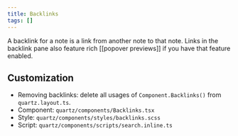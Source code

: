```yaml
---
title: Backlinks
tags: []
---
```


A backlink for a note is a link from another note to that note. Links in the backlink pane also feature rich [[popover previews]] if you have that feature enabled.

## Customization

- Removing backlinks: delete all usages of `Component.Backlinks()` from `quartz.layout.ts`.
- Component: `quartz/components/Backlinks.tsx`
- Style: `quartz/components/styles/backlinks.scss`
- Script: `quartz/components/scripts/search.inline.ts`
